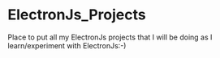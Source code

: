 # ElectronJs_Projects
Place to put all my ElectronJs projects that I will be doing as I learn/experiment with ElectronJs:-)
